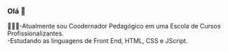 ### Olá 👋
👨🏾‍🏫-Atualmente sou Coodernador Pedagógico em uma Escola de Cursos Profissionalizantes.<br>
      -Estudando as linguagens de Front End, HTML, CSS e JScript.





